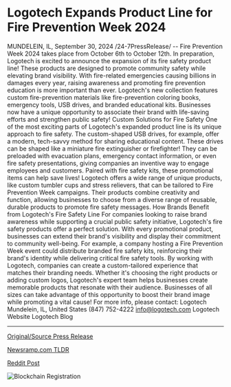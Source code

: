 # Logotech Expands Product Line for Fire Prevention Week 2024

MUNDELEIN, IL, September 30, 2024 /24-7PressRelease/ -- Fire Prevention Week 2024 takes place from October 6th to October 12th. In preparation, Logotech is excited to announce the expansion of its fire safety product line! These products are designed to promote community safety while elevating brand visibility. With fire-related emergencies causing billions in damages every year, raising awareness and promoting fire prevention education is more important than ever.  Logotech's new collection features custom fire-prevention materials like fire-prevention coloring books, emergency tools, USB drives, and branded educational kits. Businesses now have a unique opportunity to associate their brand with life-saving efforts and strengthen public safety!  Custom Solutions for Fire Safety  One of the most exciting parts of Logotech's expanded product line is its unique approach to fire safety. The custom-shaped USB drives, for example, offer a modern, tech-savvy method for sharing educational content. These drives can be shaped like a miniature fire extinguisher or firefighter! They can be preloaded with evacuation plans, emergency contact information, or even fire safety presentations, giving companies an inventive way to engage employees and customers. Paired with fire safety kits, these promotional items can help save lives!  Logotech offers a wide range of unique products, like custom tumbler cups and stress relievers, that can be tailored to Fire Prevention Week campaigns. Their products combine creativity and function, allowing businesses to choose from a diverse range of reusable, durable products to promote fire safety messages.  How Brands Benefit from Logotech's Fire Safety Line  For companies looking to raise brand awareness while supporting a crucial public safety initiative, Logotech's fire safety products offer a perfect solution. With every promotional product, businesses can extend their brand's visibility and display their commitment to community well-being. For example, a company hosting a Fire Prevention Week event could distribute branded fire safety kits, reinforcing their brand's identity while delivering critical fire safety tools.  By working with Logotech, companies can create a custom-tailored experience that matches their branding needs. Whether it's choosing the right products or adding custom logos, Logotech's expert team helps businesses create memorable products that resonate with their audience. Businesses of all sizes can take advantage of this opportunity to boost their brand image while promoting a vital cause!  For more info, please contact: Logotech  Mundelein, IL, United States  (847) 752-4222 info@logotech.com  Logotech Website Logotech Blog 

---

[Original/Source Press Release](https://www.24-7pressrelease.com/press-release/514790/logotech-expands-product-line-for-fire-prevention-week-2024)
                    

[Newsramp.com TLDR](https://newsramp.com/curated-news/logotech-expands-fire-safety-product-line-for-fire-prevention-week-2024/ecb10179b2cfdee15b596d5a2c63e2ab) 

 



[Reddit Post](https://www.reddit.com/r/Energy_Climate_News/comments/1fspq9l/logotech_expands_fire_safety_product_line_for/) 



![Blockchain Registration](https://cdn.newsramp.app/24-7PressRelease/qrcode/249/30/yarncQAN.webp)